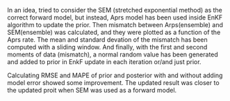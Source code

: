 In an idea, tried to consider the SEM (stretched exponential method) as the correct forward model, but instead, Aprs model has been used inside EnKF algorithm to update the prior.
Then mismatch between Arps(ensemble) and SEM(ensemble) was calculated, and they were plotted as a function of the Aprs rate. The mean and standard devation of the mismatch has been computed with a sliding window.
And finally, with the first and second moments of data (mismatch), a normal random value has been generated and added to prior in EnkF update in each iteration or/and just prior.

Calculating RMSE and MAPE of prior and posterior with and without adding model error showed some improvement. The updated result was closer to the updated proit when SEM was used as a forward model.


